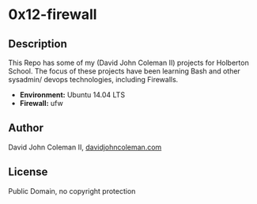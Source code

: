 # 0x12-firewall

## Description

This Repo has some of my (David John Coleman II) projects for Holberton School.
The focus of these projects have been learning Bash and other sysadmin/ devops
technologies, including Firewalls.

* __Environment:__ Ubuntu 14.04 LTS
* __Firewall:__ ufw

## Author

David John Coleman II, [davidjohncoleman.com](http://www.davidjohncoleman.com/)

## License

Public Domain, no copyright protection
